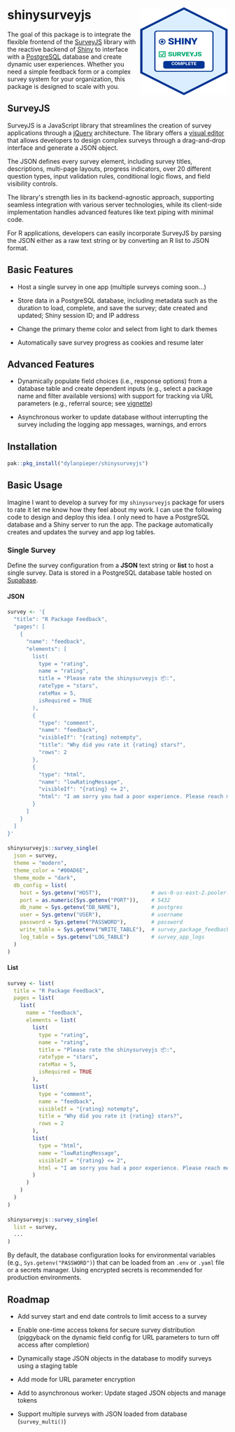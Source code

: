 # shinysurveyjs<img src="man/figures/SSJS-Hex.svg" align="right" width="200" height="200"/>

The goal of this package is to integrate the flexible frontend of the [SurveyJS](https://surveyjs.io/) library with the reactive backend of [Shiny](https://shiny.posit.co/) to interface with a [PostgreSQL](https://www.postgresql.org/) database and create dynamic user experiences. Whether you need a simple feedback form or a complex survey system for your organization, this package is designed to scale with you.

## SurveyJS

SurveyJS is a JavaScript library that streamlines the creation of survey applications through a [jQuery](https://www.npmjs.com/package/survey-jquery) architecture. The library offers a [visual editor](https://surveyjs.io/create-free-survey) that allows developers to design complex surveys through a drag-and-drop interface and generate a JSON object.

The JSON defines every survey element, including survey titles, descriptions, multi-page layouts, progress indicators, over 20 different question types, input validation rules, conditional logic flows, and field visibility controls.

The library's strength lies in its backend-agnostic approach, supporting seamless integration with various server technologies, while its client-side implementation handles advanced features like text piping with minimal code.

For R applications, developers can easily incorporate SurveyJS by parsing the JSON either as a raw text string or by converting an R list to JSON format.

## Basic Features

-   Host a single survey in one app (multiple surveys coming soon...)

-   Store data in a PostgreSQL database, including metadata such as the duration to load, complete, and save the survey; date created and updated; Shiny session ID; and IP address

-   Change the primary theme color and select from light to dark themes

-   Automatically save survey progress as cookies and resume later

## Advanced Features

-   Dynamically populate field choices (i.e., response options) from a database table and create dependent inputs (e.g., select a package name and filter available versions) with support for tracking via URL parameters (e.g., referral source; see [vignette](articles/dynamic_field_config.html))

-   Asynchronous worker to update database without interrupting the survey including the logging app messages, warnings, and errors

## Installation

``` r
pak::pkg_install("dylanpieper/shinysurveyjs")
```

## Basic Usage

Imagine I want to develop a survey for my `shinysurveyjs` package for users to rate it let me know how they feel about my work. I can use the following code to design and deploy this idea. I only need to have a PostgreSQL database and a Shiny server to run the app. The package automatically creates and updates the survey and app log tables.

### Single Survey

Define the survey configuration from a **JSON** text string or **list** to host a single survey. Data is stored in a PostgreSQL database table hosted on [Supabase](https://supabase.com/).

#### JSON

``` r
survey <- '{
  "title": "R Package Feedback",
  "pages": [
    {
      "name": "feedback",
      "elements": [
        list(
          type = "rating",
          name = "rating",
          title = "Please rate the shinysurveyjs 📦:",
          rateType = "stars",
          rateMax = 5,
          isRequired = TRUE
        ),
        {
          "type": "comment",
          "name": "feedback",
          "visibleIf": "{rating} notempty",
          "title": "Why did you rate it {rating} stars?",
          "rows": 2
        },
        {
          "type": "html",
          "name": "lowRatingMessage",
          "visibleIf": "{rating} <= 2",
          "html": "I am sorry you had a poor experience. Please reach me at <b>dylanpieper@gmail.com</b> so I can help make it right."
        }
      ]
    }
  ]
}'

shinysurveyjs::survey_single(
  json = survey,
  theme = "modern",
  theme_color = "#00AD6E",
  theme_mode = "dark",
  db_config = list(
    host = Sys.getenv("HOST"),                # aws-0-us-east-2.pooler.supabase.com
    port = as.numeric(Sys.getenv("PORT")),    # 5432
    db_name = Sys.getenv("DB_NAME"),          # postgres
    user = Sys.getenv("USER"),                # username
    password = Sys.getenv("PASSWORD"),        # password
    write_table = Sys.getenv("WRITE_TABLE"),  # survey_package_feedback
    log_table = Sys.getenv("LOG_TABLE")       # survey_app_logs
  )
)
```

#### List

``` r
survey <- list(
  title = "R Package Feedback",
  pages = list(
    list(
      name = "feedback",
      elements = list(
        list(
          type = "rating",
          name = "rating",
          title = "Please rate the shinysurveyjs 📦:",
          rateType = "stars",
          rateMax = 5,
          isRequired = TRUE
        ),
        list(
          type = "comment",
          name = "feedback",
          visibleIf = "{rating} notempty",
          title = "Why did you rate it {rating} stars?",
          rows = 2
        ),
        list(
          type = "html",
          name = "lowRatingMessage",
          visibleIf = "{rating} <= 2",
          html = "I am sorry you had a poor experience. Please reach me at <b>dylanpieper@gmail.com</b> so I can make it right."
        )
      )
    )
  )
)

shinysurveyjs::survey_single(
  list = survey,
  ...
)
```

By default, the database configuration looks for environmental variables (e.g., `Sys.getenv("PASSWORD")`) that can be loaded from an `.env` or `.yaml` file or a secrets manager. Using encrypted secrets is recommended for production environments.

## Roadmap

-   Add survey start and end date controls to limit access to a survey

-   Enable one-time access tokens for secure survey distribution (piggyback on the dynamic field config for URL parameters to turn off access after completion)

-   Dynamically stage JSON objects in the database to modify surveys using a staging table

-   Add mode for URL parameter encryption

-   Add to asynchronous worker: Update staged JSON objects and manage tokens

-   Support multiple surveys with JSON loaded from database (`survey_multi()`)
